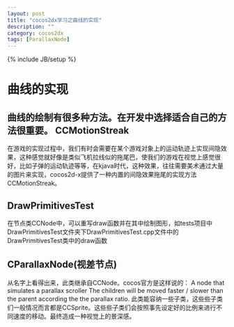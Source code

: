 ```yaml
---
layout: post
title: "cocos2dx学习之曲线的实现"
description: ""
category: cocos2dx
tags: [ParallaxNode]
---
```

{% include JB/setup %}

曲线的实现
================

曲线的绘制有很多种方法。在开发中选择适合自己的方法很重要。
CCMotionStreak
--

在游戏的实现过程中，我们有时会需要在某个游戏对象上的运动轨迹上实现间隐效果，这种感觉就好像是类似飞机拉线似的拖尾巴，使我们的游戏在视觉上感觉很好，比如子弹的运动轨迹等等，在kjava时代，这种效果，往往需要美术通过大量的图片来实现，cocos2d-x提供了一种内置的间隐效果拖尾的实现方法CCMotionStreak。

DrawPrimitivesTest
------------------

在节点类CCNode中，可以重写draw函数并在其中绘制图形，如tests项目中DrawPrimitivesTest文件夹下DrawPrimitivesTest.cpp文件中的DrawPrimitivesTest类中的draw函数

CParallaxNode(视差节点)
-------------------

从名字上看得出来，此类继承自CCNode。cocos官方是这样说的：
A node that simulates a parallax scroller
The children will be moved faster / slower than the parent according the the parallax ratio.
此类能容纳一些子类，这些些子类们一般情况而言都是CCSprite。这些些子类们会按照事先设定好的比例来进行不同速度的移动。最终造成一种视觉上的景深感。
